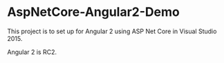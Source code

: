# AspNetCore-Angular2-Demo
This project is to set up for Angular 2 using ASP Net Core in Visual Studio 2015.

Angular 2 is RC2.

